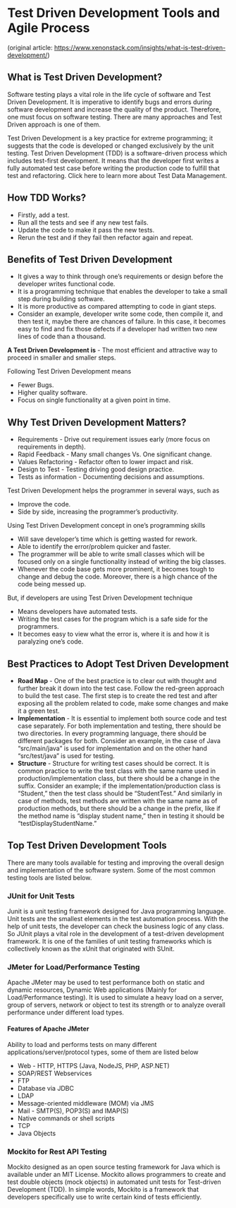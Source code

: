 # Test Driven Development Tools and Agile Process

(original article: https://www.xenonstack.com/insights/what-is-test-driven-development/)

## What is Test Driven Development?

Software testing plays a vital role in the life cycle of software and Test Driven Development. It is imperative to identify bugs and errors during software development and increase the quality of the product. Therefore, one must focus on software testing. There are many approaches and Test Driven approach is one of them.

Test Driven Development is a key practice for extreme programming; it suggests that the code is developed or changed exclusively by the unit testing. Test Driven Development (TDD) is a software-driven process which includes test-first development. It means that the developer first writes a fully automated test case before writing the production code to fulfill that test and refactoring. Click here to learn more about Test Data Management.

## How TDD Works?

- Firstly, add a test.
- Run all the tests and see if any new test fails.
- Update the code to make it pass the new tests.
- Rerun the test and if they fail then refactor again and repeat.

## Benefits of Test Driven Development

- It gives a way to think through one’s requirements or design before the developer writes functional code.
- It is a programming technique that enables the developer to take a small step during building software.
- It is more productive as compared attempting to code in giant steps.
- Consider an example, developer write some code, then compile it, and then test it, maybe there are chances of failure. In this case, it becomes easy to find and fix those defects if a developer had written two new lines of code than a thousand.

**A Test Driven Development is** - The most efficient and attractive way to proceed in smaller and smaller steps.

Following Test Driven Development means

- Fewer Bugs.
- Higher quality software.
- Focus on single functionality at a given point in time.

## Why Test Driven Development Matters?

- Requirements - Drive out requirement issues early (more focus on requirements in depth).
- Rapid Feedback - Many small changes Vs. One significant change.
- Values Refactoring - Refactor often to lower impact and risk.
- Design to Test - Testing driving good design practice.
- Tests as information - Documenting decisions and assumptions.

Test Driven Development helps the programmer in several ways, such as

- Improve the code.
- Side by side, increasing the programmer’s productivity.

Using Test Driven Development concept in one’s programming skills

- Will save developer’s time which is getting wasted for rework.
- Able to identify the error/problem quicker and faster.
- The programmer will be able to write small classes which will be focused only on a single functionality instead of writing the big classes.
- Whenever the code base gets more prominent, it becomes tough to change and debug the code. Moreover, there is a high chance of the code being messed up.

But, if developers are using Test Driven Development technique

- Means developers have automated tests.
- Writing the test cases for the program which is a safe side for the programmers.
- It becomes easy to view what the error is, where it is and how it is paralyzing one’s code.

## Best Practices to Adopt Test Driven Development

- **Road Map** - One of the best practice is to clear out with thought and further break it down into the test case. Follow the red-green approach to build the test case. The first step is to create the red test and after exposing all the problem related to code, make some changes and make it a green test.
- **Implementation** - It is essential to implement both source code and test case separately. For both implementation and testing, there should be two directories. In every programming language, there should be different packages for both. Consider an example, in the case of Java “src/main/java” is used for implementation and on the other hand “src/test/java” is used for testing.
- **Structure** - Structure for writing test cases should be correct. It is common practice to write the test class with the same name used in production/implementation class, but there should be a change in the suffix. Consider an example; if the implementation/production class is “Student,” then the test class should be “StudentTest.” And similarly in case of methods, test methods are written with the same name as of production methods, but there should be a change in the prefix, like if the method name is “display student name,” then in testing it should be “testDisplayStudentName.”

## Top Test Driven Development Tools

There are many tools available for testing and improving the overall design and implementation of the software system. Some of the most common testing tools are listed below.

### JUnit for Unit Tests

Junit is a unit testing framework designed for Java programming language. Unit tests are the smallest elements in the test automation process. With the help of unit tests, the developer can check the business logic of any class. So JUnit plays a vital role in the development of a test-driven development framework. It is one of the families of unit testing frameworks which is collectively known as the xUnit that originated with SUnit.

### JMeter for Load/Performance Testing

Apache JMeter may be used to test performance both on static and dynamic resources, Dynamic Web applications (Mainly for Load/Performance testing). It is used to simulate a heavy load on a server, group of servers, network or object to test its strength or to analyze overall performance under different load types.

#### Features of Apache JMeter

Ability to load and performs tests on many different applications/server/protocol types, some of them are listed below

- Web - HTTP, HTTPS (Java, NodeJS, PHP, ASP.NET)
- SOAP/REST Webservices
- FTP
- Database via JDBC
- LDAP
- Message-oriented middleware (MOM) via JMS
- Mail - SMTP(S), POP3(S) and IMAP(S)
- Native commands or shell scripts
- TCP
- Java Objects

### Mockito for Rest API Testing

Mockito designed as an open source testing framework for Java which is available under an MIT License. Mockito allows programmers to create and test double objects (mock objects) in automated unit tests for Test-driven Development (TDD). In simple words, Mockito is a framework that developers specifically use to write certain kind of tests efficiently.
